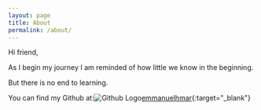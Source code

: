 ```yaml
---
layout: page
title: About
permalink: /about/
---
```


Hi friend,

As I begin my journey I am reminded of how little we know in the beginning.

But there is no end to learning.

You can find my Github at:![Github Logo](http://cdn.shopify.com/s/files/1/0051/4802/t/65/assets/favicon.ico)[emmanuelhmar](https://github.com/emmanuelhmar){:target="_blank"}
